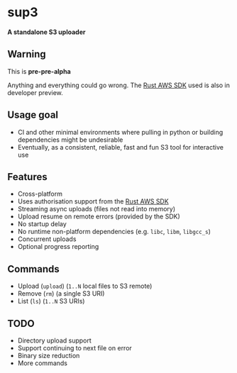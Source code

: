 # sup3

**A standalone S3 uploader**

## Warning
This is **pre-pre-alpha**

Anything and everything could go wrong. The [Rust AWS SDK](https://github.com/awslabs/aws-sdk-rust) used is also in developer preview.

## Usage goal
* CI and other minimal environments where pulling in python or building dependencies might be undesirable
* Eventually, as a consistent, reliable, fast and fun S3 tool for interactive use


## Features
* Cross-platform
* Uses authorisation support from the [Rust AWS SDK](https://github.com/awslabs/aws-sdk-rust)
* Streaming async uploads (files not read into memory)
* Upload resume on remote errors (provided by the SDK)
* No startup delay
* No runtime non-platform dependencies (e.g. `libc`, `libm`, `libgcc_s`)
* Concurrent uploads
* Optional progress reporting


## Commands
* Upload (`upload`) (`1..N` local files to S3 remote)
* Remove (`rm`) (a single S3 URI)
* List (`ls`) (`1..N` S3 URIs)


## TODO
* Directory upload support
* Support continuing to next file on error
* Binary size reduction
* More commands
